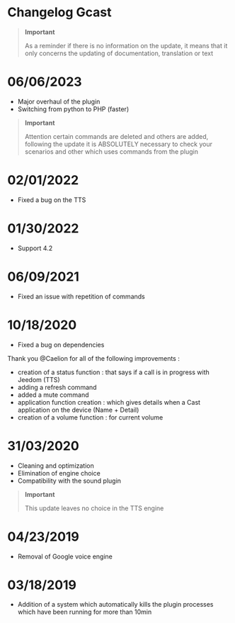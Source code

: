 # Changelog Gcast

>**Important**
>
>As a reminder if there is no information on the update, it means that it only concerns the updating of documentation, translation or text

# 06/06/2023

- Major overhaul of the plugin 
- Switching from python to PHP (faster)

>**Important**
>
>Attention certain commands are deleted and others are added, following the update it is ABSOLUTELY necessary to check your scenarios and other which uses commands from the plugin

# 02/01/2022

- Fixed a bug on the TTS

# 01/30/2022

- Support 4.2

# 06/09/2021

- Fixed an issue with repetition of commands

# 10/18/2020

- Fixed a bug on dependencies

Thank you @Caelion for all of the following improvements :

- creation of a status function : that says if a call is in progress with Jeedom (TTS)
- adding a refresh command
- added a mute command
- application function creation : which gives details when a Cast application on the device (Name + Detail)
- creation of a volume function : for current volume

# 31/03/2020

- Cleaning and optimization
- Elimination of engine choice
- Compatibility with the sound plugin

>**Important**
>
>This update leaves no choice in the TTS engine


# 04/23/2019

- Removal of Google voice engine

# 03/18/2019

- Addition of a system which automatically kills the plugin processes which have been running for more than 10min

